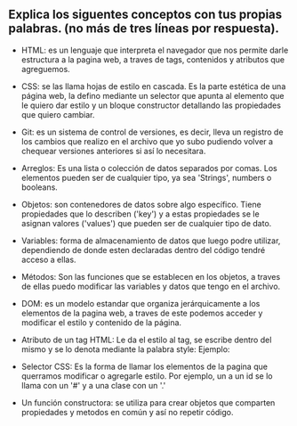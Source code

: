 ## Explica los siguentes conceptos con tus propias palabras. (no más de tres líneas por respuesta).

* HTML: es un lenguaje que interpreta el navegador que nos permite darle estructura a la pagina web, a traves de tags, contenidos y atributos que agreguemos.

* CSS: se las llama hojas de estilo en cascada. Es la parte estética de una página web, la defino mediante un selector que apunta al elemento que le quiero dar estilo y un bloque constructor detallando las propiedades que quiero cambiar.

* Git: es un sistema de control de versiones, es decir, lleva un registro de los cambios que realizo en el archivo que yo subo pudiendo volver a chequear versiones anteriores si así lo necesitara.

* Arreglos: Es una lista o colección de datos separados por comas. Los elementos pueden ser de cualquier tipo, ya sea 'Strings', numbers o booleans.

* Objetos: son contenedores de datos sobre algo específico. Tiene propiedades que lo describen ('key') y a estas propiedades se le asignan valores ('values') que pueden ser de cualquier tipo de dato. 

* Variables: forma de almacenamiento de datos que luego podre utilizar, dependiendo de donde esten declaradas dentro del código tendré acceso a ellas.

* Métodos: Son las funciones que se establecen en los objetos, a traves de ellas puedo modificar las variables y datos que tengo en el archivo.

* DOM: es un modelo estandar que organiza jerárquicamente a los elementos de la pagina web, a traves de este podemos acceder y modificar el estilo y contenido de la página. 

* Atributo de un tag HTML: Le da el estilo al tag, se escribe dentro del mismo y se lo denota mediante la palabra style: Ejemplo: <h1 style='font-size: 5px'>

* Selector CSS: Es la forma de llamar los elementos de la pagina que querramos modificar o agregarle estilo. Por ejemplo, un a un id se lo llama con un '#' y a una clase con un '.' 

* Un función constructora: se utiliza para crear objetos que comparten propiedades y metodos en común y así no repetir código.

